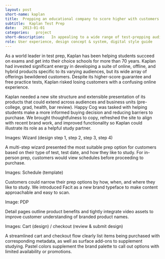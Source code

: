 ```yaml
---
layout: post
short-name: kaplan
title:  Prepping an educational company to score higher with customers
subtitle:  Kaplan Test Prep
date:   2013-01-01
categories:   project
short-description:   In appealing to a wide range of test-prepping audiences, Kaplan Test Prep had developed a complex series of product offerings. Its website needed to better guide customers to understand its products, find the right prep for them, and proceed effortlessly through an online checkout process.
role: User experience, design concept & system, digital style guide
---
```


As a world leader in test prep, Kaplan has been helping students succeed on exams and get into their choice schools for more than 70 years. Kaplan had invested significant energy in developing a suite of online, offline, and hybrid products specific to its varying audiences, but its wide array of offerings bewildered customers. Despite its higher-score guarantee and free practice tests, Kaplan risked losing customers with a confusing online experience.

Kaplan needed a new site structure and extensible presentation of its products that could extend across audiences and business units (pre-college, grad, health, bar review). Happy Cog was tasked with helping students make a more informed buying decision and reducing barriers to purchase. We brought thoughtfulness to copy, refreshed the site to align with recent brand work, and improved functionality so Kaplan could illustrate its role as a helpful study partner.

Images: Wizard (design step 1, step 2, step 3, step 4)

<p class="caption">A multi-step wizard presented the most suitable prep option for customers based on their type of test, test date, and how they like to study. For in-person prep, customers would view schedules before proceeding to purchase.<p>

Images: Schedule (template)

<p class="caption">Customers could narrow their prep options by how, when, and where they like to study. We introduced Facit as a new brand typeface to make content approachable and easy to scan.</p>

Image: PDP

<p class="caption">Detail pages outline product benefits and tightly integrate video assets to improve customer understanding of branded product names.</p>

Images: Cart (design) / checkout (review & submit design)

<p class="caption">A streamlined cart and checkout flow clearly list items being purchased with corresponding metadata, as well as surface add-ons to supplement studying. Pastel colors supplement the brand palette to call out options with limited availability or promotions.</p>
